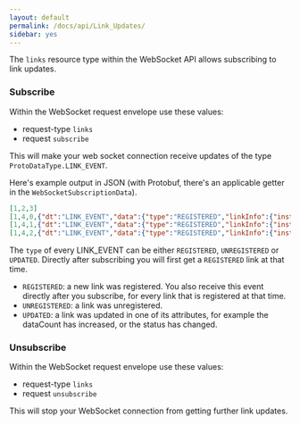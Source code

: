```yaml
---
layout: default
permalink: /docs/api/Link_Updates/
sidebar: yes
---
```


The `links` resource type within the WebSocket API allows subscribing to link updates.

### Subscribe
Within the WebSocket request envelope use these values:

* request-type `links`
* request `subscribe`

This will make your web socket connection receive updates of the type `ProtoDataType.LINK_EVENT`.

Here's example output in JSON (with Protobuf, there's an applicable getter in the `WebSocketSubscriptionData`).

```json
[1,2,3]
[1,4,0,{"dt":"LINK_EVENT","data":{"type":"REGISTERED","linkInfo":{"instance":"simulator","name":"tm_realtime","type":"TcpTmDataLink","spec":"local","stream":"tm_realtime","disabled":false,"status":"UNAVAIL","dataCount":4344,"detailedStatus":"Not connected to simulator:10015"}}}]
[1,4,1,{"dt":"LINK_EVENT","data":{"type":"REGISTERED","linkInfo":{"instance":"simulator","name":"tm_dump","type":"TcpTmDataLink","spec":"localDump","stream":"tm_dump","disabled":false,"status":"UNAVAIL","dataCount":0,"detailedStatus":"Not connected to simulator:10115"}}}]
[1,4,2,{"dt":"LINK_EVENT","data":{"type":"REGISTERED","linkInfo":{"instance":"simulator","name":"tc1","type":"TcpTcDataLink","spec":"local","stream":"tc_realtime","disabled":false,"status":"UNAVAIL","dataCount":0,"detailedStatus":"Not connected to simulator:10025"}}}]
```

The `type` of every LINK_EVENT can be either `REGISTERED`, `UNREGISTERED` or `UPDATED`. Directly after subscribing you will first get a `REGISTERED` link at that time.

* `REGISTERED`: a new link was registered. You also receive this event directly after you subscribe, for every link that is registered at that time.
* `UNREGISTERED`: a link was unregistered.
* `UPDATED`: a link was updated in one of its attributes, for example the dataCount has increased, or the status has changed.

### Unsubscribe
Within the WebSocket request envelope use these values:

* request-type `links`
* request `unsubscribe`

This will stop your WebSocket connection from getting further link updates.
